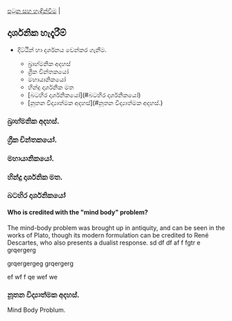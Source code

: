 [පටුන සහ හැඳින්වීම](/index.md) |

## දාර්ශනික හැදෑරීම්

- දිට්ඨින් හා දර්ශනය වෙන්කර ගැනීම.

	- බ්‍රාහ්මනික අදහස්
	- ග්‍රීක චින්තකයෝ
	- මහායානිකයෝ
	- හින්දු දාර්ශනික මත
	- [බටහිර දාර්ශනිකයෝ](#බටහිර දාර්ශනිකයෝ)
	- [නූතන විද්‍යාත්මක අදහස්](#නූතන විද්‍යාත්මක අදහස්.)

### බ්‍රාහ්මනික අදහස්.
### ග්‍රීක චින්තකයෝ.
### මහායානිකයෝ.
### හින්දු දාර්ශනික මත.



### බටහිර දාර්ශනිකයෝ

#### Who is credited with the "mind body" problem?
The mind-body problem was brought up in antiquity, and can be seen in the works of Plato, though its modern formulation can be credited to René Descartes, who also presents a dualist response.
sd
df
df
af
f
fgtr
e
grqergerg

grqergergeg
grqergerg


ef
wf
f
qe
wef
we


### නූතන විද්‍යාත්මක අදහස්.

Mind Body Problum.
